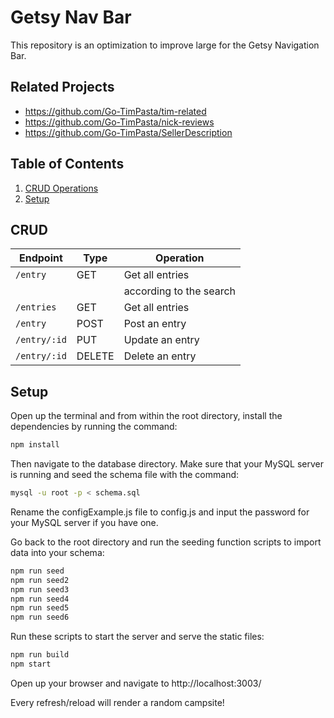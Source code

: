 # Getsy Nav Bar

This repository is an optimization to improve large for the Getsy Navigation Bar.

## Related Projects

  - https://github.com/Go-TimPasta/tim-related
  - https://github.com/Go-TimPasta/nick-reviews
  - https://github.com/Go-TimPasta/SellerDescription


## Table of Contents

1. [CRUD Operations](#CRUD)
2. [Setup](#Setup)


## CRUD

| Endpoint          | Type   | Operation                 |
|-------------------|--------|---------------------------|
| `/entry`          | GET    | Get all entries           |
|                   |        | according to the search   |
| `/entries`        | GET    | Get all entries           |
| `/entry`          | POST   | Post an entry             |
| `/entry/:id`      | PUT    | Update an entry           |
| `/entry/:id`      | DELETE | Delete an entry           |

## Setup

Open up the terminal and from within the root directory, install the dependencies by running the command:

```sh
npm install
```

Then navigate to the database directory. Make sure that your MySQL server is running and seed the schema file with the command:

```sh
mysql -u root -p < schema.sql
```

Rename the configExample.js file to config.js and input the password for your MySQL server if you have one.

Go back to the root directory and run the seeding function scripts to import data into your schema:

```sh
npm run seed
npm run seed2
npm run seed3
npm run seed4
npm run seed5
npm run seed6
```

Run these scripts to start the server and serve the static files:

```sh
npm run build
npm start
```

Open up your browser and navigate to http://localhost:3003/

Every refresh/reload will render a random campsite!